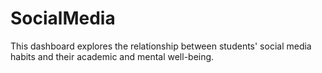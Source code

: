 # SocialMedia
This dashboard explores the relationship between students' social media habits and their academic and mental well-being.
